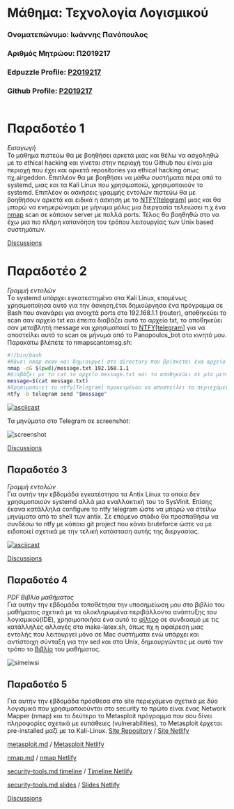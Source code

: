 # Μάθημα: Τεχνολογία Λογισμικού

### Ονοματεπώνυμο: Ιωάννης Πανόπουλος
### Αριθμός Μητρώου: Π2019217
### Edpuzzle Profile: [P2019217](https://asciinema.org/~P2019217)
### Github Profile: [P2019217](https://github.com/P2019217)<br><br>

# Παραδοτέο 1
*Εισαγωγή*</br>
Το μάθημα πιστεύω θα με βοηθήσει αρκετά μιας και θέλω να ασχοληθώ με το ethical hacking και γίνεται στην περιοχή του Github που είναι μία περιοχή που έχει και αρκετά repositories για ethical hacking όπως πχ.airgeddon. Επιπλέον θα με βοηθήσει να μάθω συστήματα πέρα από το systemd, μιας και τα Kali Linux που χρησιμοποιώ, χρησιμοποιούν το systemd. Επιπλέον οι ασκήσεις γραμμής εντολών πιστεύω θα με βοηθήσουν αρκετά και ειδικά η άσκηση με το [NTFY[telegram]](https://github.com/dschep/ntfy) μιας και θα μπορώ να ενημερώνομαι με μήνυμα μόλις μια διεργασία τελειώσει π.χ ένα [nmap](https://github.com/nmap/nmap) scan σε κάποιον server με πολλά ports. Τέλος θα βοηθηθώ στο να έχω μια πιο πλήρη κατανόηση του τρόπου λειτουργίας των Unix based συστημάτων.

[Discussions](https://github.com/courses-ionio/sw/discussions/1172)

# Παραδοτέο 2
*Γραμμή εντολών*</br>
Tο systemd υπάρχει εγκατεστημένο στα Kali Linux, επομένως χρησιμοποίησα αυτό για την άσκηση,έτσι δημιούργησα ένα πρόγραμμα σε Bash που σκανάρει για ανοιχτά ports στο 192.168.1.1 (router), αποθηκεύει το scan σαν αρχείο txt και έπειτα διαβάζει αυτό το αρχείο txt, το αποθηκεύει σαν μεταβλητή message και χρησιμοποιεί το [NTFY[telegram]](https://github.com/dschep/ntfy) για να αποστείλει αυτό το scan σε μήνυμα από το Panopoulos_bot στο κινητό μου.
Παρακάτω βλέπετε το nmapscantomsg.sh:
```bash
#!/bin/bash
#Κάνει nmap σκαν και δημιουργεί στο directory που βρίσκεται ένα αρχείο message.txt
nmap -oG $(pwd)/message.txt 192.168.1.1
#Διαβάζει με το cat το αρχείο message.txt και το αποθηκεύει σε μία μεταβλητή $message
message=$(cat message.txt)
#Χρησιμοποιεί το ntfy[Telegram] προκειμένου να αποστείλει το περιεχόμενο της μεταβλητής $message
ntfy -b telegram send "$message"
```

[![asciicast](https://asciinema.org/a/NN2x9lToaRAJ85A7SbWFiPKx2.svg)](https://asciinema.org/a/NN2x9lToaRAJ85A7SbWFiPKx2)

Τα μηνύματα στο Telegram σε screenshot:

![screenshot](https://user-images.githubusercontent.com/100226514/220226677-2ceeafb8-51dd-444f-9cc8-01e8b54518c4.png)

[Discussions](https://github.com/courses-ionio/sw/discussions/1236)

## Παραδοτέο 3
*Γραμμή εντολών*</br>
Για αυτήν την εβδομάδα εγκατέστησα τα Antix Linux τα οποία δεν χρησιμοποιούν systemd αλλά μια εναλλακτική του το SysVinit. Επίσης έκανα κατάλληλα configure το ntfy telegram ώστε να μπορώ να στείλω μηνύματα από το shell των antix. Σε επόμενο στάδιο θα προσπαθήσω να συνδέσω το ntfy με κάποιο git project που κάνει bruteforce ώστε να με ειδοποιεί σχετικά με την τελική κατάσταση αυτής της διεργασίας.

[![asciicast](https://asciinema.org/a/WZxXkyIc2elWRK1Df5CEViYMb.svg)](https://asciinema.org/a/WZxXkyIc2elWRK1Df5CEViYMb)

[Discussions](https://github.com/courses-ionio/sw/discussions/1332)

## Παραδοτέο 4 
*PDF Βιβλίο μαθήματος*</br>
Για αυτήν την εβδομάδα τοποθέτησα την υποσημείωση μου στο βιβλίο του μαθήματος σχετικά με τα ολοκληρωμένα περιβάλλοντα ανάπτυξης του λογισμικού(IDE), χρησιμοποιήσα ένα αυτό το [φίλτρο](https://github.com/P2019217/kallipos/blob/master/comment.lua) σε συνδιασμό με τις κατάλληλες αλλαγές στο make-latex.sh, όπως πχ η αφαίρεση μιας εντολής που λειτουργεί μόνο σε Mac συστήματα ενώ υπάρχει και αντίστοιχη σύνταξη για την sed και στα Unix, δημιουργώντας με αυτό τον τρόπο το [βιβλίο](https://github.com/P2019217/kallipos/blob/master/book/p2019217.pdf) του μαθήματος.

![simeiwsi](https://user-images.githubusercontent.com/100226514/224506372-f00f2cb8-999b-441d-955e-4285426384fe.png)

## Παραδοτέο 5 
Για αυτήν την εβδομάδα πρόσθεσα στο site περιεχόμενο σχετικά με δύο λογισμικά που χρησιμοποιούνται στο security το πρώτο είναι ένας Network Mapper (nmap) και το δεύτερο το Metasploit πρόγραμμα που σου δίνει πληροφορίες σχετικά με ευπάθειες (vulnerabilities), το Metasploit έρχεται pre-installed μαζί με τα Kali-Linux.
[Site Repository](https://github.com/P2019217/site) / [Site Netlify](https://calm-marigold-1d4f28.netlify.app/)

[metasploit.md](https://github.com/P2019217/_gallery/blob/f366aca509686a21f6af076a19cccadefc98d276/metasploit.md) / [Metasploit Netlify](https://calm-marigold-1d4f28.netlify.app/gallery/metasploit/)

[nmap.md](https://github.com/P2019217/_gallery/blob/f366aca509686a21f6af076a19cccadefc98d276/nmap.md) / [nmap Netlify](https://calm-marigold-1d4f28.netlify.app/gallery/nmap/)

[security-tools.md timeline](https://github.com/P2019217/site/blob/master/_timeline/security-tools.md) / [Timeline Netlify](https://calm-marigold-1d4f28.netlify.app//timeline/security-tools/)

[security-tools.md slides](https://github.com/P2019217/site/blob/master/_slides/security-tools.md) / [Slides Netlify](https://calm-marigold-1d4f28.netlify.app//slides/security-tools/) 

[Discussions](https://github.com/courses-ionio/sw/discussions/1443)

